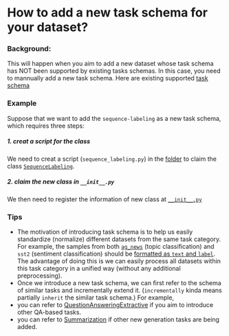 # How to add a new task schema for your dataset?

### Background:
This will happen when you aim to add a new dataset whose task schema has NOT been supported by existing tasks schemas. In this case, you need to mannually add a new task schema.
Here are existing supported [task schema](https://github.com/ExpressAI/DataLab/tree/main/src/datalabs/tasks)


### Example

Suppose that we want to add the `sequence-labeling` as a new task schema, which requires three steps:

##### 1. creat a script for the class
We need to creat a script (`sequence_labeling.py`) in the [folder](https://github.com/ExpressAI/DataLab/tree/main/src/datalabs/tasks) to claim the class [`SequenceLabeling`](https://github.com/ExpressAI/DataLab/blob/main/src/datalabs/tasks/sequence_labeling.py).

##### 2. claim the new class in `__init__.py`
We then need to register the information of new class at [`__init__.py`](https://github.com/ExpressAI/DataLab/blob/main/src/datalabs/tasks/__init__.py)



### Tips

* The motivation of introducing task schema is to help us easily standardize (normalize) different datasets from the same task category.
For example, the samples from both [`ag_news`](https://github.com/ExpressAI/DataLab/blob/main/datasets/ag_news/ag_news.py) (topic classification) and `sst2` (sentiment classification) should be [formatted as `text` and `label`](https://github.com/ExpressAI/DataLab/blob/da463705e983b771131c74ee5cef222d6d59d56e/src/datalabs/tasks/text_classification.py#L29). The advantage of doing this is we can easily process all datasets within this task category in a unified way (without any additional preprocessing).
* Once we introduce a new task schema, we can first refer to the schema of similar tasks and incrementally extend it. (`incrementally` kinda means partially `inherit` the similar task schema.)
For example, 
* you can refer to [QuestionAnsweringExtractive](https://github.com/ExpressAI/DataLab/blob/604656cdce05d539e94949f0c842fbbb5b368188/src/datalabs/tasks/question_answering.py#L9) if you aim to introduce other QA-based tasks.
* you can refer to [Summarization](https://github.com/ExpressAI/DataLab/blob/604656cdce05d539e94949f0c842fbbb5b368188/src/datalabs/tasks/summarization.py#L22) if other new generation tasks are being added.


